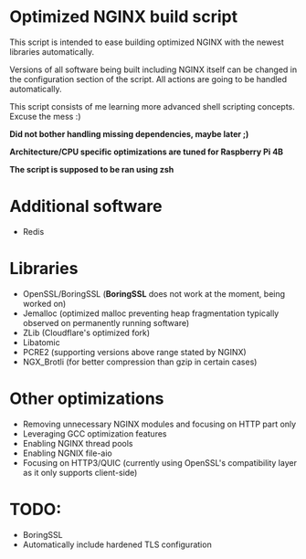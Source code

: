 # Optimized NGINX build script
This script is intended to ease building optimized NGINX with the newest libraries automatically.

Versions of all software being built including NGINX itself can be changed in the configuration section of the script. All actions are going to be handled automatically.

This script consists of me learning more advanced shell scripting concepts. Excuse the mess :)

**Did not bother handling missing dependencies, maybe later ;)**

**Architecture/CPU specific optimizations are tuned for Raspberry Pi 4B**

**The script is supposed to be ran using zsh**

# Additional software
- Redis

# Libraries
- OpenSSL/BoringSSL (**BoringSSL** does not work at the moment, being worked on)
- Jemalloc (optimized malloc preventing heap fragmentation typically observed on permanently running software)
- ZLib (Cloudflare's optimized fork)
- Libatomic
- PCRE2 (supporting versions above range stated by NGINX)
- NGX_Brotli (for better compression than gzip in certain cases)

# Other optimizations
- Removing unnecessary NGINX modules and focusing on HTTP part only
- Leveraging GCC optimization features
- Enabling NGINX thread pools
- Enabling NGNIX file-aio
- Focusing on HTTP3/QUIC (currently using OpenSSL's compatibility layer as it only supports client-side)

# TODO:
- BoringSSL
- Automatically include hardened TLS configuration
